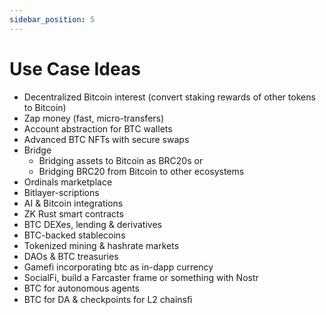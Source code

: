 ```yaml
---
sidebar_position: 5
---
```


# Use Case Ideas
- Decentralized Bitcoin interest (convert staking rewards of other tokens to Bitcoin)
- Zap money (fast, micro-transfers)
- Account abstraction for BTC wallets
- Advanced BTC NFTs with secure swaps
- Bridge
  - Bridging assets to Bitcoin as BRC20s or
  - Bridging BRC20 from Bitcoin to other ecosystems
- Ordinals marketplace
- Bitlayer-scriptions
- AI & Bitcoin integrations
- ZK Rust smart contracts
- BTC DEXes, lending & derivatives
- BTC-backed stablecoins
- Tokenized mining & hashrate markets
- DAOs & BTC treasuries
- Gamefi incorporating btc as in-dapp currency
- SocialFi, build a Farcaster frame or something with Nostr
- BTC for autonomous agents
- BTC for DA & checkpoints for L2 chainsﬁ